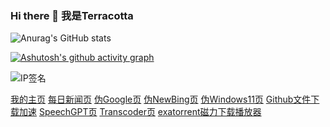 ### Hi there 👋 我是Terracotta

![Anurag's GitHub stats](https://github-readme-stats.vercel.app/api?username=1746705990&theme=graywhite&show_icons=true)  

[![Ashutosh's github activity graph](https://github-readme-activity-graph.vercel.app/graph?username=1746705990&theme=dracula)](https://github.com/ashutosh00710/github-readme-activity-graph)

![IP签名](https://tool.lu/netcard/)

<!--
**1746705990/1746705990** is a ✨ _special_ ✨ repository because its `README.md` (this file) appears on your GitHub profile.

Here are some ideas to get you started:

- 🔭 I’m currently working on ...
- 🌱 I’m currently learning ...
- 👯 I’m looking to collaborate on ...
- 🤔 I’m looking for help with ...
- 💬 Ask me about ...
- 📫 How to reach me: ...
- 😄 Pronouns: ...
- ⚡ Fun fact: ...
-->


[我的主页](https://www.daichenyang.tk "我很喜欢一个叫章若楠的女生")
[每日新闻页](https://news.daichenyang.me "本页面复刻于https://github.com/zkeq/news")
[伪Google页](https://google.daichenyang.me "本页面复刻于https://github.com/gaowanlu/google")
[伪NewBing页](https://bing.daichenyang.me "本页面复刻于https://github.com/adams549659584/go-proxy-bingai")
[伪Windows11页](https://win11.daichenyang.me "本页面复刻于https://github.com/inwinter04/win11React_CN")
[Github文件下载加速](http://github.dcy12138.eu.org/ "本页面复刻于http://github.dcy12138.eu.org/")
[SpeechGPT页](https://chatgpt.daichenyang.me "本页面复刻于https://github.com/hahahumble/speechgpt")
[Transcoder页](https://transcoder.daichenyang.me "本页面复刻于https://vercel.com/templates/next.js/nextjs-ai-chatbot")
[exatorrent磁力下载播放器](http://47.113.150.174:5000/signin "本项目复刻于https://github.com/varbhat/exatorrent，默认账密为：adminuser,adminpassword")
